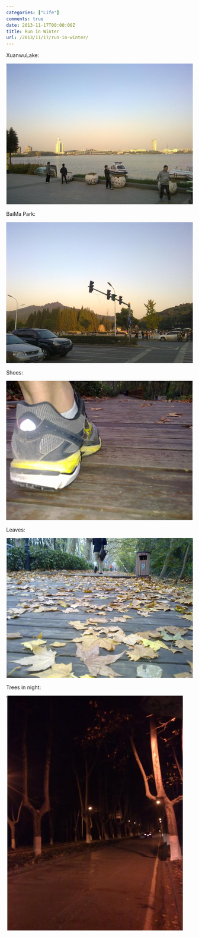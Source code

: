 ```yaml
---
categories: ["Life"]
comments: true
date: 2013-11-17T00:00:00Z
title: Run in Winter
url: /2013/11/17/run-in-winter/
---
```


XuanwuLake: 

![run1.jpg](/images/run1.jpg)

BaiMa Park: 

![run2.jpg](/images/run2.jpg)

Shoes:

![run3.jpg](/images/run3.jpg)

Leaves:

![run4.jpg](/images/run4.jpg)

Trees in night:

![run5.jpg](/images/run5.jpg)



